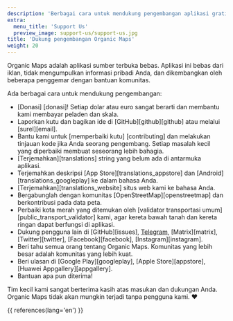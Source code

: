 ```yaml
---
description: 'Berbagai cara untuk mendukung pengembangan aplikasi gratis kami'
extra:
  menu_title: 'Support Us'
  preview_image: support-us/support-us.jpg
title: 'Dukung pengembangan Organic Maps'
weight: 20
---
```


Organic Maps adalah aplikasi sumber terbuka bebas. Aplikasi ini bebas dari
iklan, tidak mengumpulkan informasi pribadi Anda, dan dikembangkan oleh
beberapa penggemar dengan bantuan komunitas.

Ada berbagai cara untuk mendukung pengembangan:

- [Donasi] [donasi]! Setiap dolar atau euro sangat berarti dan membantu kami
  membayar peladen dan skala.
- Laporkan kutu dan bagikan ide di [GitHub][github][github] atau melalui
  [surel][email].
- Bantu kami untuk [memperbaiki kutu] [contributing] dan melakukan tinjauan
  kode jika Anda seorang pengembang. Setiap masalah kecil yang diperbaiki
  membuat seseorang lebih bahagia.
- [Terjemahkan][translations] string yang belum ada di antarmuka aplikasi.
- Terjemahkan deskripsi [App Store][translations_appstore] dan
  [Android][translations_googleplay] ke dalam bahasa Anda.
- [Terjemahkan][translations_website] situs web kami ke bahasa Anda.
- Bergabunglah dengan komunitas [OpenStreetMap][openstreetmap] dan
  berkontribusi pada data peta.
- Perbaiki kota merah yang ditemukan oleh [validator transportasi
  umum][public_transport_validator] kami, agar kereta bawah tanah dan kereta
  ringan dapat berfungsi di aplikasi.
- Dukung pengguna lain di [GitHub][issues], [Telegram][telegram_chat],
  [Matrix][matrix], [Twitter][twitter], [Facebook][facebook],
  [Instagram][instagram].
- Beri tahu semua orang tentang Organic Maps. Komunitas yang lebih besar
  adalah komunitas yang lebih kuat.
- Beri ulasan di [Google Play][googleplay], [Apple Store][appstore], [Huawei
  Appgallery][appgallery].
- Bantuan apa pun diterima!

Tim kecil kami sangat berterima kasih atas masukan dan dukungan
Anda. Organic Maps tidak akan mungkin terjadi tanpa pengguna kami. ❤️

[telegram_chat]: https://t.me/OrganicMaps

{{ references(lang='en') }}
